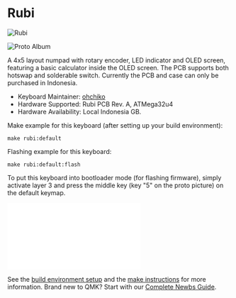 # Rubi

![Rubi](https://i.imgur.com/XUzxe0r.jpg)

![Proto Album](https://imgur.com/a/QVtU7hV)

A 4x5 layout numpad with rotary encoder, LED indicator and OLED screen, featuring a basic calculator inside the OLED screen. The PCB supports both hotswap and solderable switch. Currently the PCB and case can only be purchased in Indonesia.

* Keyboard Maintainer: [ohchiko](https://github.com/ohchiko)
* Hardware Supported: Rubi PCB Rev. A, ATMega32u4
* Hardware Availability: Local Indonesia GB.

Make example for this keyboard (after setting up your build environment):

    make rubi:default

Flashing example for this keyboard:

    make rubi:default:flash

To put this keyboard into bootloader mode (for flashing firmware), simply activate layer 3 and press the middle key (key "5" on the proto picture) on the default keymap.

![Default Keymap](keymaps/default/readme.md)

See the [build environment setup](https://docs.qmk.fm/#/getting_started_build_tools) and the [make instructions](https://docs.qmk.fm/#/getting_started_make_guide) for more information. Brand new to QMK? Start with our [Complete Newbs Guide](https://docs.qmk.fm/#/newbs).
